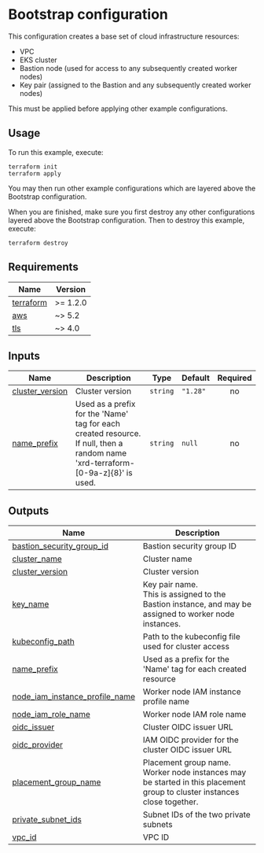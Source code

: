 # Bootstrap configuration

This configuration creates a base set of cloud infrastructure resources:

- VPC
- EKS cluster
- Bastion node (used for access to any subsequently created worker nodes)
- Key pair (assigned to the Bastion and any subsequently created worker nodes)

This must be applied before applying other example configurations.

## Usage

To run this example, execute:

```
terraform init
terraform apply
```

You may then run other example configurations which are layered above the Bootstrap configuration.

When you are finished, make sure you first destroy any other configurations layered above the Bootstrap configuration.  Then to destroy this example, execute:

```
terraform destroy
```

<!-- BEGINNING OF PRE-COMMIT-TERRAFORM DOCS HOOK -->
## Requirements

| Name | Version |
|------|---------|
| <a name="requirement_terraform"></a> [terraform](#requirement\_terraform) | >= 1.2.0 |
| <a name="requirement_aws"></a> [aws](#requirement\_aws) | ~> 5.2 |
| <a name="requirement_tls"></a> [tls](#requirement\_tls) | ~> 4.0 |

## Inputs

| Name | Description | Type | Default | Required |
|------|-------------|------|---------|:--------:|
| <a name="input_cluster_version"></a> [cluster\_version](#input\_cluster\_version) | Cluster version | `string` | `"1.28"` | no |
| <a name="input_name_prefix"></a> [name\_prefix](#input\_name\_prefix) | Used as a prefix for the 'Name' tag for each created resource.<br>If null, then a random name 'xrd-terraform-[0-9a-z]{8}' is used. | `string` | `null` | no |

## Outputs

| Name | Description |
|------|-------------|
| <a name="output_bastion_security_group_id"></a> [bastion\_security\_group\_id](#output\_bastion\_security\_group\_id) | Bastion security group ID |
| <a name="output_cluster_name"></a> [cluster\_name](#output\_cluster\_name) | Cluster name |
| <a name="output_cluster_version"></a> [cluster\_version](#output\_cluster\_version) | Cluster version |
| <a name="output_key_name"></a> [key\_name](#output\_key\_name) | Key pair name.<br>This is assigned to the Bastion instance, and may be assigned to worker node instances. |
| <a name="output_kubeconfig_path"></a> [kubeconfig\_path](#output\_kubeconfig\_path) | Path to the kubeconfig file used for cluster access |
| <a name="output_name_prefix"></a> [name\_prefix](#output\_name\_prefix) | Used as a prefix for the 'Name' tag for each created resource |
| <a name="output_node_iam_instance_profile_name"></a> [node\_iam\_instance\_profile\_name](#output\_node\_iam\_instance\_profile\_name) | Worker node IAM instance profile name |
| <a name="output_node_iam_role_name"></a> [node\_iam\_role\_name](#output\_node\_iam\_role\_name) | Worker node IAM role name |
| <a name="output_oidc_issuer"></a> [oidc\_issuer](#output\_oidc\_issuer) | Cluster OIDC issuer URL |
| <a name="output_oidc_provider"></a> [oidc\_provider](#output\_oidc\_provider) | IAM OIDC provider for the cluster OIDC issuer URL |
| <a name="output_placement_group_name"></a> [placement\_group\_name](#output\_placement\_group\_name) | Placement group name.<br>Worker node instances may be started in this placement group to cluster instances close together. |
| <a name="output_private_subnet_ids"></a> [private\_subnet\_ids](#output\_private\_subnet\_ids) | Subnet IDs of the two private subnets |
| <a name="output_vpc_id"></a> [vpc\_id](#output\_vpc\_id) | VPC ID |
<!-- END OF PRE-COMMIT-TERRAFORM DOCS HOOK -->
